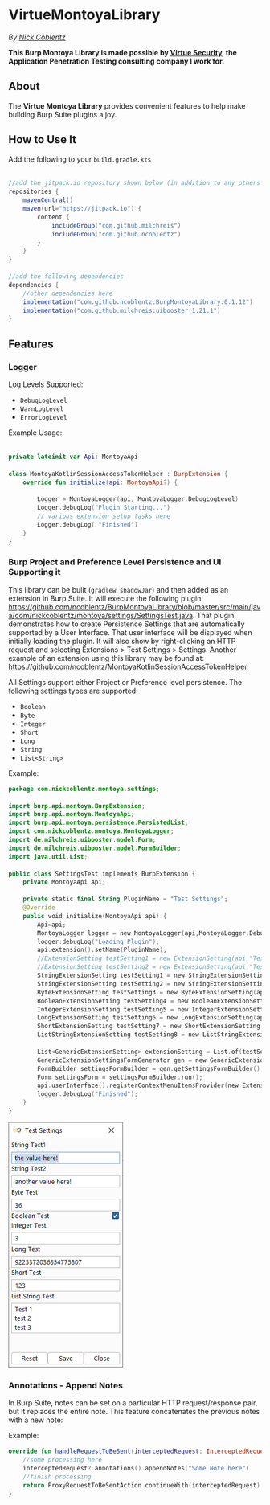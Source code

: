 # VirtueMontoyaLibrary

_By [Nick Coblentz](https://www.linkedin.com/in/ncoblentz/)_

__This Burp Montoya Library is made possible by [Virtue Security](https://www.virtuesecurity.com), the Application Penetration Testing consulting company I work for.__

## About

The __Virtue Montoya Library__ provides convenient features to help make building Burp Suite plugins a joy.

## How to Use It

Add the following to your `build.gradle.kts`
```gradle

//add the jitpack.io repository shown below (in addition to any others you require
repositories {
    mavenCentral()
    maven(url="https://jitpack.io") {
        content {
            includeGroup("com.github.milchreis")
            includeGroup("com.github.ncoblentz")
        }
    }
}

//add the following dependencies
dependencies {
    //other dependencies here
    implementation("com.github.ncoblentz:BurpMontoyaLibrary:0.1.12")
    implementation("com.github.milchreis:uibooster:1.21.1")
}
```

## Features

### Logger

Log Levels Supported:
- `DebugLogLevel`
- `WarnLogLevel`
- `ErrorLogLevel`

Example Usage:
```kotlin

private lateinit var Api: MontoyaApi

class MontoyaKotlinSessionAccessTokenHelper : BurpExtension {
    override fun initialize(api: MontoyaApi?) {
        
        Logger = MontoyaLogger(api, MontoyaLogger.DebugLogLevel)
        Logger.debugLog("Plugin Starting...")
        // various extension setup tasks here
        Logger.debugLog( "Finished")
    }
}
```

### Burp Project and Preference Level Persistence and UI Supporting it

This library can be built (`gradlew shadowJar`) and then added as an extension in Burp Suite. It will execute the following plugin: https://github.com/ncoblentz/BurpMontoyaLibrary/blob/master/src/main/java/com/nickcoblentz/montoya/settings/SettingsTest.java. That plugin demonstrates how to create Persistence Settings that are automatically supported by a User Interface. That user interface will be displayed when initially loading the plugin. It will also show by right-clicking an HTTP request and selecting Extensions &gt; Test Settings &gt; Settings. Another example of an extension using this library may be found at: https://github.com/ncoblentz/MontoyaKotlinSessionAccessTokenHelper

All Settings support either Project or Preference level persistence. The following settings types are supported:
- `Boolean`
- `Byte`
- `Integer`
- `Short`
- `Long`
- `String`
- `List<String>`

Example:

```kotlin
package com.nickcoblentz.montoya.settings;

import burp.api.montoya.BurpExtension;
import burp.api.montoya.MontoyaApi;
import burp.api.montoya.persistence.PersistedList;
import com.nickcoblentz.montoya.MontoyaLogger;
import de.milchreis.uibooster.model.Form;
import de.milchreis.uibooster.model.FormBuilder;
import java.util.List;

public class SettingsTest implements BurpExtension {
    private MontoyaApi Api;

    private static final String PluginName = "Test Settings";
    @Override
    public void initialize(MontoyaApi api) {
        Api=api;
        MontoyaLogger logger = new MontoyaLogger(api,MontoyaLogger.DebugLogLevel);
        logger.debugLog("Loading Plugin");
        api.extension().setName(PluginName);
        //ExtensionSetting testSetting1 = new ExtensionSetting(api,"Test1","montoyalibrary.test1","the value here!", ExtensionSettingSaveLocation.PROJECT);
        //ExtensionSetting testSetting2 = new ExtensionSetting(api,"Test2","montoyalibrary.test2","another value here!", ExtensionSettingSaveLocation.PREFERENCE);
        StringExtensionSetting testSetting1 = new StringExtensionSetting(api,"String Test1","montoyalibrary.test1","the value here!", ExtensionSettingSaveLocation.PROJECT);
        StringExtensionSetting testSetting2 = new StringExtensionSetting(api,"String Test2","montoyalibrary.test2","another value here!", ExtensionSettingSaveLocation.PREFERENCE);
        ByteExtensionSetting testSetting3 = new ByteExtensionSetting(api,"Byte Test","montoyalibrary.test3",Byte.valueOf((byte)36), ExtensionSettingSaveLocation.PREFERENCE);
        BooleanExtensionSetting testSetting4 = new BooleanExtensionSetting(api,"Boolean Test","montoyalibrary.test4",Boolean.valueOf(true),ExtensionSettingSaveLocation.PROJECT);
        IntegerExtensionSetting testSetting5 = new IntegerExtensionSetting(api,"Integer Test","montoyalibrary.test5",Integer.valueOf(3),ExtensionSettingSaveLocation.PROJECT);
        LongExtensionSetting testSetting6 = new LongExtensionSetting(api,"Long Test","montoyalibrary.test6",Long.valueOf("9223372036854775807"),ExtensionSettingSaveLocation.PROJECT);
        ShortExtensionSetting testSetting7 = new ShortExtensionSetting(api,"Short Test","montoyalibrary.test7",Short.valueOf((short)123),ExtensionSettingSaveLocation.PROJECT);
        ListStringExtensionSetting testSetting8 = new ListStringExtensionSetting(api,"List String Test","montoyalibrary.test8",List.of("Test 1","test 2", "test 3"),ExtensionSettingSaveLocation.PREFERENCE);

        List<GenericExtensionSetting> extensionSetting = List.of(testSetting1,testSetting2,testSetting3,testSetting4,testSetting5,testSetting6,testSetting7,testSetting8);
        GenericExtensionSettingsFormGenerator gen = new GenericExtensionSettingsFormGenerator(extensionSetting,PluginName);
        FormBuilder settingsFormBuilder = gen.getSettingsFormBuilder();
        Form settingsForm = settingsFormBuilder.run();
        api.userInterface().registerContextMenuItemsProvider(new ExtensionSettingsContextMenuProvider(api,settingsForm));
        logger.debugLog("Finished");
    }
}

```

![img.png](docs/examplesettingsui.png)

### Annotations - Append Notes

In Burp Suite, notes can be set on a particular HTTP request/response pair, but it replaces the entire note. This feature concatenates the previous notes with a new note:

Example:
```kotlin
override fun handleRequestToBeSent(interceptedRequest: InterceptedRequest?): ProxyRequestToBeSentAction {
    //some processing here
    interceptedRequest?.annotations().appendNotes("Some Note here")
    //finish processing
    return ProxyRequestToBeSentAction.continueWith(interceptedRequest)
}
```